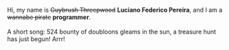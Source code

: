 Hi, my name is ~~Guybrush Threepwood~~ **Luciano Federico Pereira**, and I am a ~~wannabe pirate~~ **programmer**.<br><br>A short song: 524 bounty of doubloons gleams in the sun, a treasure hunt has just begun! Arrr!
